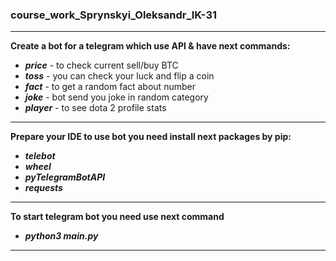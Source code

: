 ### course_work_Sprynskyi_Oleksandr_IK-31
***
**Create a bot for a telegram which use API & have next commands:**
* ***price*** - to check current sell/buy BTC
* ***toss*** - you can check your luck and flip a coin
* ***fact*** - to get a random fact about number
* ***joke*** - bot send you joke in random category
* ***player*** - to see dota 2 profile stats 
***
**Prepare your IDE to use bot you need install next packages by pip:**
* ***telebot***
* ***wheel***
* ***pyTelegramBotAPI***
* ***requests***
***
**To start telegram bot you need use next command**
* ***python3 main.py***
***